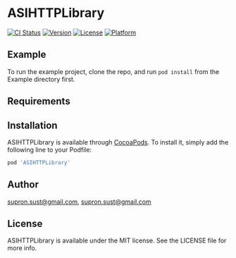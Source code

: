 # ASIHTTPLibrary

[![CI Status](https://img.shields.io/travis/supron.sust@gmail.com/ASIHTTPLibrary.svg?style=flat)](https://travis-ci.org/supron.sust@gmail.com/ASIHTTPLibrary)
[![Version](https://img.shields.io/cocoapods/v/ASIHTTPLibrary.svg?style=flat)](https://cocoapods.org/pods/ASIHTTPLibrary)
[![License](https://img.shields.io/cocoapods/l/ASIHTTPLibrary.svg?style=flat)](https://cocoapods.org/pods/ASIHTTPLibrary)
[![Platform](https://img.shields.io/cocoapods/p/ASIHTTPLibrary.svg?style=flat)](https://cocoapods.org/pods/ASIHTTPLibrary)

## Example

To run the example project, clone the repo, and run `pod install` from the Example directory first.

## Requirements

## Installation

ASIHTTPLibrary is available through [CocoaPods](https://cocoapods.org). To install
it, simply add the following line to your Podfile:

```ruby
pod 'ASIHTTPLibrary'
```

## Author

supron.sust@gmail.com, supron.sust@gmail.com

## License

ASIHTTPLibrary is available under the MIT license. See the LICENSE file for more info.
